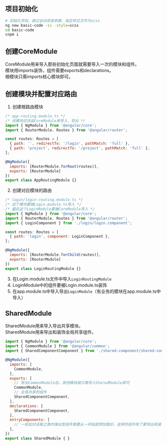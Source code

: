 ## 项目初始化
```bash
# 初始化项目，跳过自动安装依赖，指定样式文件为scss
ng new basic-code -si -style=scss
cd basic-code
cnpm i
```

## 创建CoreModule
CoreModule用来导入那些初始化页面就需要导入一次的模块和组件。  
模块用imports装饰，组件需要exports和declarations。  
根模块只需imports核心模块即可。 

## 创建模块并配置对应路由

1. 创建根路由模块  
```js
/* app-routing.module.ts */
/* 该模块应该由CoreModule来导入、导出 */
import { NgModule } from '@angular/core';
import { RouterModule, Routes } from '@angular/router';

const routes: Routes = [
  { path: '', redirectTo: '/login', pathMatch: 'full' },
  { path: 'project', redirectTo: '/project', pathMatch: 'full' },
];

@NgModule({
  imports: [RouterModule.forRoot(routes)],
  exports: [RouterModule]
})
export class AppRoutingModule {}
```

2. 创建对应模块的路由  
```js
/* login/login-routing.module.ts */
/* 这个模块要被Login.module.ts导入 */
/* 最后这个LoginModule要被CoreModule导入 */
import { NgModule } from '@angular/core';
import { RouterModule, Routes } from '@angular/router';
import { LoginComponent } from './login/login.component';

const routes: Routes = [
  { path: 'login', component: LoginComponent },
];

@NgModule({
  imports: [RouterModule.forChild(routes)],
  exports: [RouterModule]
})
export class LoginRoutingModule {}
```
3. 在Login.module.ts文件中导入`LoginRoutingModule`  
4. LoginModule中的组件要被Login.module.ts装饰  
5. 在app.module.ts中导入导出`LoginModule`（有业务的模块在app.module.ts中导入）  

## SharedModule
SharedModule用来导入导出共享模块。  
SharedModule用来导出和装饰全局共享组件。  

```js
import { NgModule } from '@angular/core';
import { CommonModule } from '@angular/common';
import { SharedComponentComponent } from './shared-component/shared-component.component';

@NgModule({
  imports: [
    CommonModule,
  ],
  exports: [
    // 导出CommonModule后，其他模块就只需导入SharedModule即可
    CommonModule,
    // 全局共享的组件
    SharedComponentComponent,
  ],
  declarations: [
    SharedComponentComponent,
  ],
  entryComponents: [
    // 一些如对话框之类的弹出型组件需要从一开始就预加载好，这样的组件除了要导出和装饰，还需要在这里占位
  ],
})
export class SharedModule { }
```


